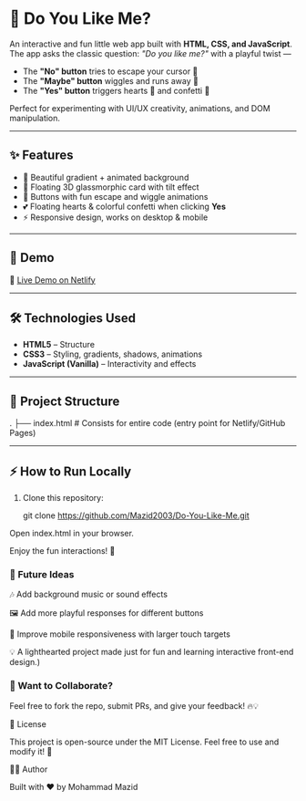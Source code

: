 # 💖 Do You Like Me?  

An interactive and fun little web app built with **HTML, CSS, and JavaScript**.  
The app asks the classic question: *"Do you like me?"* with a playful twist —  
- The **"No" button** tries to escape your cursor 🏃  
- The **"Maybe" button** wiggles and runs away 🤔  
- The **"Yes" button** triggers hearts 💖 and confetti 🎉  

Perfect for experimenting with UI/UX creativity, animations, and DOM manipulation.  

---

## ✨ Features
- 🎨 Beautiful gradient + animated background  
- 🌌 Floating 3D glassmorphic card with tilt effect  
- 🏃 Buttons with fun escape and wiggle animations  
- 💕 Floating hearts & colorful confetti when clicking **Yes**  
- ⚡ Responsive design, works on desktop & mobile  

---

## 🚀 Demo

🔗 [Live Demo on Netlify](https://yescape.netlify.app) <!-- Replace # with your actual Netlify URL -->

---

## 🛠️ Technologies Used
- **HTML5** – Structure  
- **CSS3** – Styling, gradients, shadows, animations  
- **JavaScript (Vanilla)** – Interactivity and effects  

---

## 📂 Project Structure
.
├── index.html # Consists for entire code (entry point for Netlify/GitHub Pages)

---

## ⚡ How to Run Locally
1. Clone this repository:
   
   git clone https://github.com/Mazid2003/Do-You-Like-Me.git

Open index.html in your browser.

Enjoy the fun interactions! 🎉

### 🌟 Future Ideas

🎶 Add background music or sound effects

🖼️ Add more playful responses for different buttons

📱 Improve mobile responsiveness with larger touch targets

💡 A lighthearted project made just for fun and learning interactive front-end design.)

### 💬 Want to Collaborate?

Feel free to fork the repo, submit PRs, and give your feedback! 🔥💡

📜 License

This project is open-source under the MIT License. Feel free to use and modify it! 🚀

🧑‍💻 Author

Built with ❤️ by Mohammad Mazid
